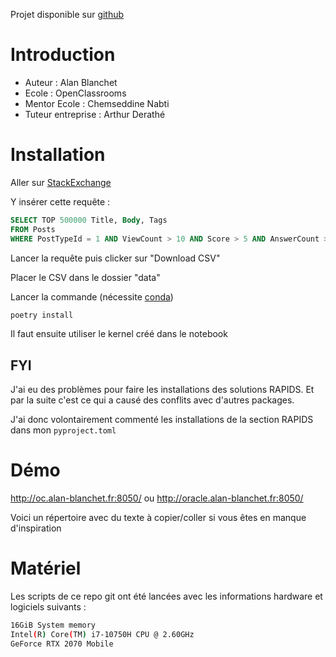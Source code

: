 Projet disponible sur [github](https://github.com/AlanBlanchet/CategorisezAutomatiquementDesQuestions)

# Introduction

- Auteur : Alan Blanchet
- Ecole : OpenClassrooms
- Mentor Ecole : Chemseddine Nabti
- Tuteur entreprise : Arthur Derathé

# Installation

Aller sur [StackExchange](https://data.stackexchange.com/stackoverflow/query/new)

Y insérer cette requête :

```SQL
SELECT TOP 500000 Title, Body, Tags
FROM Posts
WHERE PostTypeId = 1 AND ViewCount > 10 AND Score > 5 AND AnswerCount > 0 AND LEN(Tags) - LEN(REPLACE(Tags, '<','')) >= 5
```

Lancer la requête puis clicker sur "Download CSV"

Placer le CSV dans le dossier "data"

Lancer la commande (nécessite [conda](https://conda.io/projects/conda/en/latest/user-guide/install/index.html))

```bash
poetry install
```

Il faut ensuite utiliser le kernel créé dans le notebook

## FYI

J'ai eu des problèmes pour faire les installations des solutions RAPIDS. Et par la suite c'est ce qui a causé des conflits avec d'autres packages.

J'ai donc volontairement commenté les installations de la section RAPIDS dans mon `pyproject.toml`

# Démo

http://oc.alan-blanchet.fr:8050/ ou http://oracle.alan-blanchet.fr:8050/

Voici un répertoire avec du texte à copier/coller si vous êtes en manque d'inspiration

# Matériel

Les scripts de ce repo git ont été lancées avec les informations hardware et logiciels suivants :

```bash
16GiB System memory
Intel(R) Core(TM) i7-10750H CPU @ 2.60GHz
GeForce RTX 2070 Mobile
```
